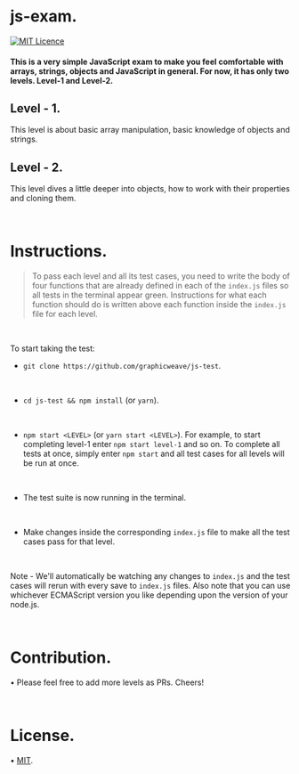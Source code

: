 # js-exam.

[![MIT Licence](https://badges.frapsoft.com/os/mit/mit.svg?v=103)](https://opensource.org/licenses/mit-license.php)

#### This is a very simple JavaScript exam to make you feel comfortable with arrays, strings, objects and JavaScript in general. For now, it has only two levels. Level-1 and Level-2.

## Level - 1.

This level is about basic array manipulation, basic knowledge of objects and strings.

## Level - 2.

This level dives a little deeper into objects, how to work with their properties and cloning them.

<br />

# Instructions.
> To pass each level and all its test cases, you need to write the body of four functions that are already defined in each of the `index.js` files so all tests in the terminal appear green.
Instructions for what each function should do is written above each function inside the `index.js` file for each level.

<br />

To start taking the test:
* `git clone https://github.com/graphicweave/js-test`.
<br />
 
* `cd js-test && npm install` (or `yarn`). 
<br />
 
* `npm start <LEVEL>` (or `yarn start <LEVEL>`). For example, to start completing level-1 enter `npm start level-1` and so on. To complete all tests at once, simply enter `npm start` and all test cases for all levels will be run at once.
<br />

* The test suite is now running in the terminal.
<br />

*  Make changes inside the corresponding `index.js`  file to make all the test cases pass for that level.

<br />

Note - We'll automatically be watching any changes to `index.js` and the test cases will rerun with every save to `index.js` files. Also note that you can use whichever ECMAScript version you like depending upon the version of your node.js.

<br />

# Contribution.
• Please feel free to add more levels as PRs. Cheers!

<br />

# License.
• [MIT](/License.txt).
